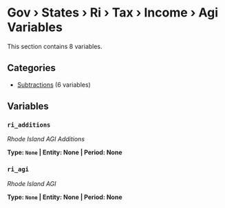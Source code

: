 # Gov › States › Ri › Tax › Income › Agi Variables

This section contains 8 variables.

## Categories

- [Subtractions](subtractions/index.md) (6 variables)

## Variables

### `ri_additions`
*Rhode Island AGI Additions*

**Type: `None` | Entity: None | Period: None**

### `ri_agi`
*Rhode Island AGI*

**Type: `None` | Entity: None | Period: None**
